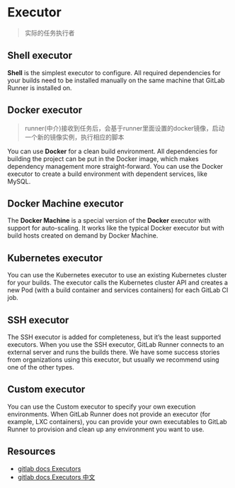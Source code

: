 # Executor

> 实际的任务执行者

## Shell executor

**Shell** is the simplest executor to configure. All required dependencies for your builds need to be installed manually on the same machine that GitLab Runner is installed on.

## Docker executor
> runner(中介)接收到任务后，会基于runner里面设置的docker镜像，启动一个新的镜像实例，执行相应的脚本

You can use **Docker** for a clean build environment. All dependencies for building the project can be put in the Docker image, which makes dependency management more straight-forward. You can use the Docker executor to create a build environment with dependent services, like MySQL.

## Docker Machine executor
The **Docker Machine** is a special version of the **Docker** executor with support for auto-scaling. It works like the typical Docker executor but with build hosts created on demand by Docker Machine.

## Kubernetes executor
You can use the Kubernetes executor to use an existing Kubernetes cluster for your builds. The executor calls the Kubernetes cluster API and creates a new Pod (with a build container and services containers) for each GitLab CI job.

## SSH executor
The SSH executor is added for completeness, but it’s the least supported executors. When you use the SSH executor, GitLab Runner connects to an external server and runs the builds there. We have some success stories from organizations using this executor, but usually we recommend using one of the other types.

## Custom executor
You can use the Custom executor to specify your own execution environments. When GitLab Runner does not provide an executor (for example, LXC containers), you can provide your own executables to GitLab Runner to provision and clean up any environment you want to use.

## Resources

- [gitlab docs Executors](https://docs.gitlab.com/runner/executors/)
- [gitlab docs Executors 中文](https://docs.gitlab.cn/runner/executors/docker.html#docker-%E6%89%A7%E8%A1%8C%E5%99%A8)

